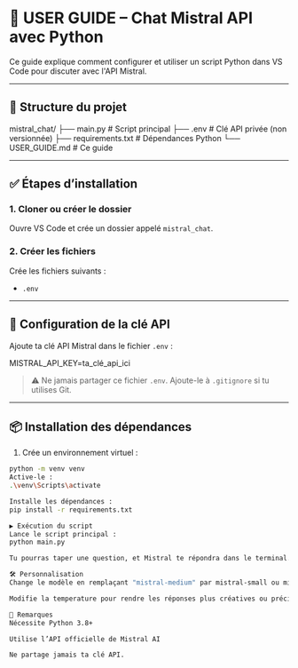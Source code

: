 # 📘 USER GUIDE – Chat Mistral API avec Python

Ce guide explique comment configurer et utiliser un script Python dans VS Code pour discuter avec l'API Mistral.

---

## 📁 Structure du projet

mistral_chat/
├── main.py # Script principal
├── .env # Clé API privée (non versionnée)
├── requirements.txt # Dépendances Python
└── USER_GUIDE.md # Ce guide

---

## ✅ Étapes d’installation

### 1. Cloner ou créer le dossier

Ouvre VS Code et crée un dossier appelé `mistral_chat`.

### 2. Créer les fichiers

Crée les fichiers suivants :
- `.env`

---

## 🔐 Configuration de la clé API

Ajoute ta clé API Mistral dans le fichier `.env` :

MISTRAL_API_KEY=ta_clé_api_ici

> ⚠️ Ne jamais partager ce fichier `.env`. Ajoute-le à `.gitignore` si tu utilises Git.

---

## 📦 Installation des dépendances

1. Crée un environnement virtuel :

```bash
python -m venv venv
Active-le :
.\venv\Scripts\activate

Installe les dépendances :
pip install -r requirements.txt

▶️ Exécution du script
Lance le script principal :
python main.py

Tu pourras taper une question, et Mistral te répondra dans le terminal.

🛠️ Personnalisation
Change le modèle en remplaçant "mistral-medium" par mistral-small ou mistral-large.

Modifie la temperature pour rendre les réponses plus créatives ou précises.

📌 Remarques
Nécessite Python 3.8+

Utilise l’API officielle de Mistral AI

Ne partage jamais ta clé API.

